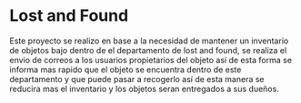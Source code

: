 # Lost and Found

Este proyecto se realizo en base a la necesidad de mantener un inventario de objetos bajo dentro de el departamento de lost and found, se realiza el envio de correos a los usuarios propietarios del objeto así de esta forma se informa mas rapido que el objeto se encuentra dentro de este departamento y que puede pasar a recogerlo así de esta manera se reducira mas el inventario y los objetos seran entregados a sus dueños.
